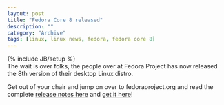```yaml
--- 
layout: post 
title: "Fedora Core 8 released"
description: ""
category: "Archive"
tags: [linux, linux news, fedora, fedora core 8]
---
```

{% include JB/setup %}  
The wait is over folks, the people over at Fedora Project has now released the 8th version of their desktop Linux distro.

Get out of your chair and jump on over to fedoraproject.org and read the complete <a href="http://docs.fedoraproject.org/release-notes/f8/en_US/">release notes here</a> and <a href="http://fedoraproject.org/get-fedora">get it here</a>!
 